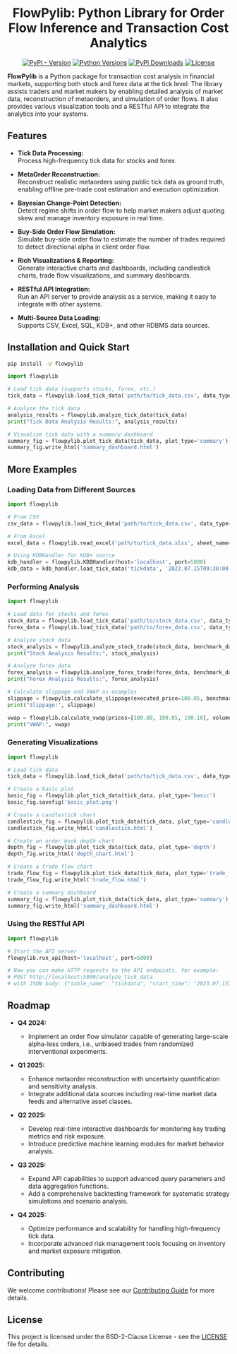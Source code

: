 <div align=center>

# FlowPylib: Python Library for Order Flow Inference and Transaction Cost Analytics

</div>

<div align=center>

[![PyPI - Version](https://img.shields.io/pypi/v/pytca)](https://pypi.org/project/flowpylib/)
[![Python Versions](https://img.shields.io/badge/python-3.6%2B-green)](https://pypi.org/project/flowpylib/)
[![PyPI Downloads](https://static.pepy.tech/badge/flowpylib)](https://pepy.tech/projects/flowpylib)
[![License](https://img.shields.io/badge/License-BSD%202--Clause-orange.svg)](https://opensource.org/licenses/BSD-2-Clause)

</div>

**FlowPylib** is a Python package for transaction cost analysis in financial markets, supporting both stock and forex data at the tick level. The library assists traders and market makers by enabling detailed analysis of market data, reconstruction of metaorders, and simulation of order flows. It also provides various visualization tools and a RESTful API to integrate the analytics into your systems.

## Features

- **Tick Data Processing:**  
  Process high-frequency tick data for stocks and forex.

- **MetaOrder Reconstruction:**  
  Reconstruct realistic metaorders using public tick data as ground truth, enabling offline pre-trade cost estimation and execution optimization.

- **Bayesian Change-Point Detection:**  
  Detect regime shifts in order flow to help market makers adjust quoting skew and manage inventory exposure in real time.

- **Buy-Side Order Flow Simulation:**  
  Simulate buy-side order flow to estimate the number of trades required to detect directional alpha in client order flow.

- **Rich Visualizations & Reporting:**  
  Generate interactive charts and dashboards, including candlestick charts, trade flow visualizations, and summary dashboards.

- **RESTful API Integration:**  
  Run an API server to provide analysis as a service, making it easy to integrate with other systems.

- **Multi-Source Data Loading:**  
  Supports CSV, Excel, SQL, KDB+, and other RDBMS data sources.

## Installation and Quick Start
```bash
pip install -U flowpylib
```

```python
import flowpylib

# Load tick data (supports stocks, forex, etc.)
tick_data = flowpylib.load_tick_data('path/to/tick_data.csv', data_type='stock')

# Analyze the tick data
analysis_results = flowpylib.analyze_tick_data(tick_data)
print("Tick Data Analysis Results:", analysis_results)

# Visualize tick data with a summary dashboard
summary_fig = flowpylib.plot_tick_data(tick_data, plot_type='summary')
summary_fig.write_html('summary_dashboard.html')
```

## More Examples

### Loading Data from Different Sources

```python
import flowpylib

# From CSV
csv_data = flowpylib.load_tick_data('path/to/tick_data.csv', data_type='stock')

# From Excel
excel_data = flowpylib.read_excel('path/to/tick_data.xlsx', sheet_name='Tick Data')

# Using KDBHandler for KDB+ source
kdb_handler = flowpylib.KDBHandler(host='localhost', port=5000)
kdb_data = kdb_handler.load_tick_data('tickdata', '2023.07.15T09:30:00.000', '2023.07.15T16:00:00.000')
```

### Performing Analysis

```python
import flowpylib

# Load data for stocks and forex
stock_data = flowpylib.load_tick_data('path/to/stock_data.csv', data_type='stock')
forex_data = flowpylib.load_tick_data('path/to/forex_data.csv', data_type='forex')

# Analyze stock data
stock_analysis = flowpylib.analyze_stock_trade(stock_data, benchmark_data)
print("Stock Analysis Results:", stock_analysis)

# Analyze forex data
forex_analysis = flowpylib.analyze_forex_trade(forex_data, benchmark_data)
print("Forex Analysis Results:", forex_analysis)

# Calculate slippage and VWAP as examples
slippage = flowpylib.calculate_slippage(executed_price=100.05, benchmark_price=100.00)
print("Slippage:", slippage)

vwap = flowpylib.calculate_vwap(prices=[100.00, 100.05, 100.10], volumes=[1000, 2000, 1500])
print("VWAP:", vwap)
```

### Generating Visualizations

```python
import flowpylib

# Load tick data
tick_data = flowpylib.load_tick_data('path/to/tick_data.csv', data_type='stock')

# Create a basic plot
basic_fig = flowpylib.plot_tick_data(tick_data, plot_type='basic')
basic_fig.savefig('basic_plot.png')

# Create a candlestick chart
candlestick_fig = flowpylib.plot_tick_data(tick_data, plot_type='candlestick', interval='5min')
candlestick_fig.write_html('candlestick.html')

# Create an order book depth chart
depth_fig = flowpylib.plot_tick_data(tick_data, plot_type='depth')
depth_fig.write_html('depth_chart.html')

# Create a trade flow chart
trade_flow_fig = flowpylib.plot_tick_data(tick_data, plot_type='trade_flow', window='5min')
trade_flow_fig.write_html('trade_flow.html')

# Create a summary dashboard
summary_fig = flowpylib.plot_tick_data(tick_data, plot_type='summary')
summary_fig.write_html('summary_dashboard.html')
```

### Using the RESTful API

```python
import flowpylib

# Start the API server
flowpylib.run_api(host='localhost', port=5000)

# Now you can make HTTP requests to the API endpoints, for example:
# POST http://localhost:5000/analyze_tick_data
# with JSON body: {"table_name": "tickdata", "start_time": "2023.07.15T09:30:00.000", "end_time": "2023.07.15T16:00:00.000", "symbols": ["AAPL", "GOOGL"]}
```

## Roadmap

- **Q4 2024:**  
  - Implement an order flow simulator capable of generating large-scale alpha-less orders, i.e., unbiased trades from randomized interventional experiments.

- **Q1 2025:**  
  - Enhance metaorder reconstruction with uncertainty quantification and sensitivity analysis.  
  - Integrate additional data sources including real-time market data feeds and alternative asset classes.

- **Q2 2025:**  
  - Develop real-time interactive dashboards for monitoring key trading metrics and risk exposure.  
  - Introduce predictive machine learning modules for market behavior analysis.

- **Q3 2025:**  
  - Expand API capabilities to support advanced query parameters and data aggregation functions.  
  - Add a comprehensive backtesting framework for systematic strategy simulations and scenario analysis.

- **Q4 2025:**  
  - Optimize performance and scalability for handling high-frequency tick data.  
  - Incorporate advanced risk management tools focusing on inventory and market exposure mitigation.

## Contributing

We welcome contributions! Please see our [Contributing Guide](CONTRIBUTING.md) for more details.

## License

This project is licensed under the BSD-2-Clause License - see the [LICENSE](LICENSE) file for details.
